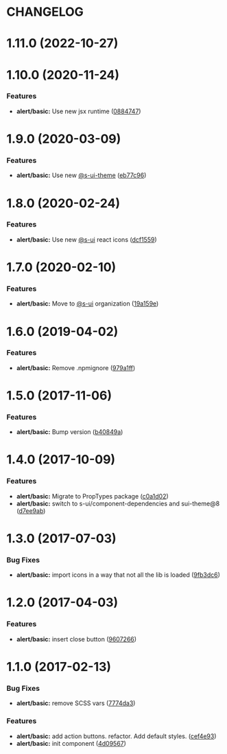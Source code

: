 # CHANGELOG

# 1.11.0 (2022-10-27)



# 1.10.0 (2020-11-24)


### Features

* **alert/basic:** Use new jsx runtime ([0884747](https://github.com/SUI-Components/adevinta-spain-components/commit/0884747a898a8af9817400cea8eb640ec0229d29))



# 1.9.0 (2020-03-09)


### Features

* **alert/basic:** Use new [@s-ui-theme](https://github.com/s-ui-theme) ([eb77c96](https://github.com/SUI-Components/adevinta-spain-components/commit/eb77c9696c6cc1cdb3917ddfe74283504e3113a3))



# 1.8.0 (2020-02-24)


### Features

* **alert/basic:** Use new [@s-ui](https://github.com/s-ui) react icons ([dcf1559](https://github.com/SUI-Components/adevinta-spain-components/commit/dcf1559490aa8feb0b9dba2b1633ec24cf639501))



# 1.7.0 (2020-02-10)


### Features

* **alert/basic:** Move to [@s-ui](https://github.com/s-ui) organization ([19a159e](https://github.com/SUI-Components/adevinta-spain-components/commit/19a159e1e2d4f93f19293e39bd1cc4c84c13068e))



# 1.6.0 (2019-04-02)


### Features

* **alert/basic:** Remove .npmignore ([979a1ff](https://github.com/SUI-Components/adevinta-spain-components/commit/979a1fff9026b8d8f7bafb30d3aef4835b969cee))



# 1.5.0 (2017-11-06)


### Features

* **alert/basic:** Bump version ([b40849a](https://github.com/SUI-Components/adevinta-spain-components/commit/b40849a116fb842f50e75d34c6ecc8bd037243a4))



# 1.4.0 (2017-10-09)


### Features

* **alert/basic:** Migrate to PropTypes package ([c0a1d02](https://github.com/SUI-Components/adevinta-spain-components/commit/c0a1d0298cf3fcb5b871e35107fecbb0639700c3))
* **alert/basic:** switch to s-ui/component-dependencies and sui-theme@8 ([d7ee9ab](https://github.com/SUI-Components/adevinta-spain-components/commit/d7ee9ab419e66137e1e59878def2dd0321f90b81))



# 1.3.0 (2017-07-03)


### Bug Fixes

* **alert/basic:** import icons in a way that not all the lib is loaded ([9fb3dc6](https://github.com/SUI-Components/adevinta-spain-components/commit/9fb3dc60e9b38a63b29746c31f0424c29b45afd1))



# 1.2.0 (2017-04-03)


### Features

* **alert/basic:** insert close button ([9607266](https://github.com/SUI-Components/adevinta-spain-components/commit/960726644a23c583435f27a0abf1404ea2b5ee2c))



# 1.1.0 (2017-02-13)


### Bug Fixes

* **alert/basic:** remove SCSS vars ([7774da3](https://github.com/SUI-Components/adevinta-spain-components/commit/7774da3e4f1f39f773ffb40317ceafcd04bcd05c))


### Features

* **alert/basic:** add action buttons. refactor. Add default styles. ([cef4e93](https://github.com/SUI-Components/adevinta-spain-components/commit/cef4e9311802ec938989f46f28869c4471eb23bb))
* **alert/basic:** init component ([4d09567](https://github.com/SUI-Components/adevinta-spain-components/commit/4d0956705ba75cbd213e8a4e52f669c722455744))




